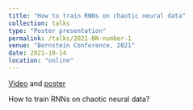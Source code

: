 ```yaml
---
title: "How to train RNNs on chaotic neural data"
collection: talks
type: "Poster presentation"
permalink: /talks/2021-BN-number-1
venue: "Bernstein Conference, 2021"
date: 2021-10-14
location: "online"
---
```


[Video](./../files/BN_posterAndVideo/7_mikhaeil_video.mp4) and [poster](./../files/BN_posterAndVideo/7_mikhaeil_poster.pdf)

How to train RNNs on chaotic neural data?

